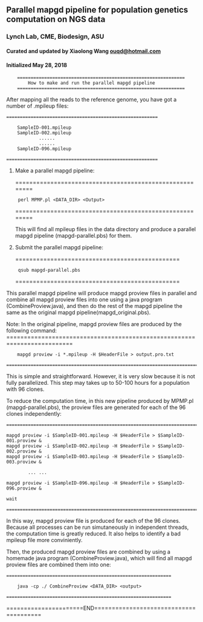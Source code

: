 ## Parallel mapgd pipeline for population genetics computation on NGS data
### Lynch Lab, CME, Biodesign, ASU 
#### Curated and updated by Xiaolong Wang <ouqd@hotmail.com>
#### Initialized May 28, 2018

		==============================================================
			How to make and run the parallel mapgd pipeline  
		==============================================================
		
After mapping all the reads to the reference genome, you have got a number of .mpileup files: 

	========================================================
	
		SampleID-001.mpileup
		SampleID-002.mpileup
				......
				......
		SampleID-096.mpileup
		
	========================================================

1. Make a parallel mapgd pipeline: 

	========================================================
	
		perl MPMP.pl <DATA_DIR> <Output>
		
	========================================================
	
	This will find all mpileup files in the data directory and produce a parallel mapgd pipeline (mapgd-parallel.pbs) for them.

2. Submit the parallel mapgd pipeline:

	===============================================

		qsub mapgd-parallel.pbs
		
	===============================================
	
This parallel mapgd pipeline will produce mapgd proview files in parallel and combine all mapgd proview files into one using a java program (CombineProview.java), and then do the rest of the mapgd pipeline the same as the original mapgd pipeline(mapgd_original.pbs).

Note: 
In the original pipeline, mapgd proview files are produced by the following command:
	=========================================================================
 
		mapgd proview -i *.mpileup -H $HeaderFile > output.pro.txt 
		
 	=========================================================================

This is simple and straightforward. However, it is very slow because it is not fully parallelized. This step may takes up to 50-100 hours for a population with 96 clones. 

To reduce the computation time, in this new pipeline produced by MPMP.pl (mapgd-parallel.pbs), the proview files are generated for each of the 96 clones independently:
 
	========================================================================
	
	mapgd proview -i $SampleID-001.mpileup -H $HeaderFile > $SampleID-001.proview &
	mapgd proview -i $SampleID-002.mpileup -H $HeaderFile > $SampleID-002.proview &
	mapgd proview -i $SampleID-003.mpileup -H $HeaderFile > $SampleID-003.proview &
	
			... ...
			
	mapgd proview -i $SampleID-096.mpileup -H $HeaderFile > $SampleID-096.proview &
	
	wait
	
	========================================================================

In this way, mapgd proview file is produced for each of the 96 clones. Because all processes can be run simutaneously in independent threads, the computation time is greatly reduced. It also helps to identify a bad mpileup file more conviniently.

Then, the produced mapgd proview files are combined by using a homemade java program (CombineProview.java), which will find all mapgd proview files are combined them into one:

	=============================================================
	
		java -cp ./ CombineProview <DATA_DIR> <output>
		
	=============================================================
	
		
======================END=======================================
